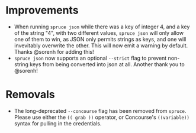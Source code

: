 # Improvements

- When running `spruce json` while there was a key of integer 4, and a key of the
  string "4", with two different values, `spruce json` will only allow one of them
  to win, as JSON only permits strings as keys, and one will invevitably overwrite
  the other. This will now emit a warning by default. Thanks @sorenh for adding this!
- `spruce json` now supports an optional `--strict` flag to prevent non-string keys
  from being converted into json at all. Another thank you to @sorenh!

# Removals

- The long-deprecated `--concourse` flag has been removed from `spruce`. Please use
  either the `(( grab ))` operator, or Concourse's `((variable))` syntax for pulling
  in the credentials.
